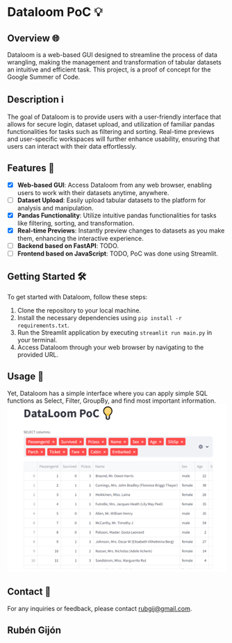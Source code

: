 # Dataloom PoC 💡

## Overview 🌐

Dataloom is a web-based GUI designed to streamline the process of data wrangling, making the management and transformation of tabular datasets an intuitive and efficient task. This project, is a proof of concept for the Google Summer of Code.

## Description ℹ️

The goal of Dataloom is to provide users with a user-friendly interface that allows for secure login, dataset upload, and utilization of familiar pandas functionalities for tasks such as filtering and sorting. Real-time previews and user-specific workspaces will further enhance usability, ensuring that users can interact with their data effortlessly.

## Features 🚀

 - [x] **Web-based GUI**: Access Dataloom from any web browser, enabling users to work with their datasets anytime, anywhere.
 - [ ] **Dataset Upload**: Easily upload tabular datasets to the platform for analysis and manipulation.
 - [x] **Pandas Functionality**: Utilize intuitive pandas functionalities for tasks like filtering, sorting, and transformation.
 - [x] **Real-time Previews**: Instantly preview changes to datasets as you make them, enhancing the interactive experience.
 - [ ] **Backend based on FastAPI**: TODO.
 - [ ] **Frontend based on JavaScript**: TODO, PoC was done using Streamlit.

## Getting Started 🛠️

To get started with Dataloom, follow these steps:

1. Clone the repository to your local machine.
2. Install the necessary dependencies using `pip install -r requirements.txt`.
3. Run the Streamlit application by executing `streamlit run main.py` in your terminal.
4. Access Dataloom through your web browser by navigating to the provided URL.

## Usage 📝

Yet, Dataloom has a simple interface where you can apply simple SQL functions as Select, Filter, GroupBy, and find most important information.
![image](https://github.com/rubzip/dataLoom_Demo/blob/main/imgs/img1.png)

## Contact 📧

For any inquiries or feedback, please contact [rubgij@gmail.com](mailto:rubgij@gmail.com).

Rubén Gijón
---
